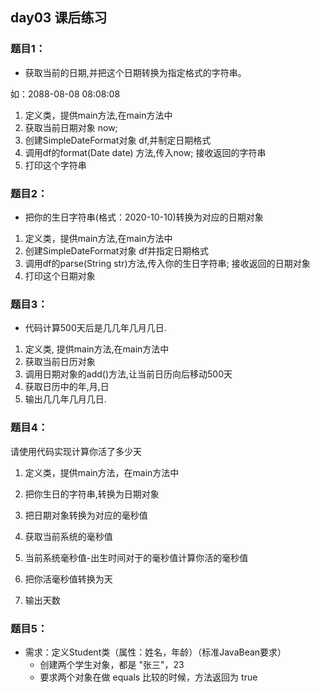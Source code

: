 ## day03 课后练习

### 题目1：

* 获取当前的日期,并把这个日期转换为指定格式的字符串。

如：2088-08-08 08:08:08

1. 定义类，提供main方法,在main方法中 
2.  获取当前日期对象 now; 
3. 创建SimpleDateFormat对象 df,并制定日期格式 
4. 调用df的format(Date date) 方法,传入now; 接收返回的字符串 
5. 打印这个字符串



### 题目2：

* 把你的生日字符串(格式：2020-10-10)转换为对应的日期对象

1. 定义类，提供main方法,在main方法中 
2. 创建SimpleDateFormat对象 df并指定日期格式 
3.  调用df的parse(String str)方法,传入你的生日字符串; 接收返回的日期对象 
4.  打印这个日期对象



### 题目3：

* 代码计算500天后是几几年几月几日.

1. 定义类, 提供main方法,在main方法中 
2. 获取当前日历对象 
3. 调用日期对象的add()方法,让当前日历向后移动500天 
4. 获取日历中的年,月,日 
5. 输出几几年几月几日.



### 题目4：

请使用代码实现计算你活了多少天

1. 定义类，提供main方法，在main方法中 
2.  把你生日的字符串,转换为日期对象 
3.  把日期对象转换为对应的毫秒值 
4. 获取当前系统的毫秒值 
5. 当前系统毫秒值-出生时间对于的毫秒值计算你活的毫秒值

6. 把你活毫秒值转换为天
7. 输出天数



### 题目5：

* 需求：定义Student类（属性：姓名，年龄）（标准JavaBean要求）
  * 创建两个学生对象，都是 "张三"，23
  * 要求两个对象在做 equals 比较的时候，方法返回为 true 

